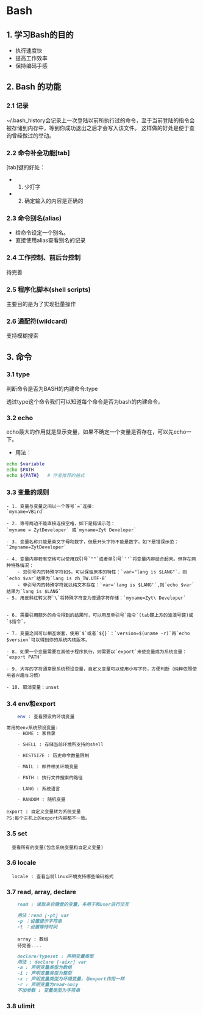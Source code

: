 # Bash

## 1. 学习Bash的目的

  -  执行速度快
  -  提高工作效率
  -  保持编码手感

  
## 2. Bash 的功能


### 2.1 记录
  ~/.bash_history会记录上一次登陆以前所执行过的命令，至于当前登陆的指令会被存储到内存中，等到你成功退出之后才会写入该文件。
  这样做的好处是便于查询曾经做过的举动。

### 2.2 命令补全功能[tab]
[tab]键的好处：
  - 1. 少打字
  - 2. 确定输入的内容是正确的


### 2.3 命令别名(alias)
- 给命令设定一个别名。
- 直接使用alias查看别名的记录

### 2.4 工作控制、前后台控制
待完善

### 2.5 程序化脚本(shell scripts)
主要目的是为了实现批量操作

### 2.6 通配符(wildcard)
支持模糊搜索



## 3. 命令

### 3.1 type
判断命令是否为BASH的内建命令:type

透过type这个命令我们可以知道每个命令是否为bash的内建命令。


### 3.2 echo
echo最大的作用就是显示变量，如果不确定一个变量是否存在，可以先echo一下。

  - 用法：
  ```bash
  echo $variable
  echo $PATH
  echo ${PATH}   # 作者推荐的格式

  ```


### 3.3 变量的规则
    - 1. 变量与变量之间以一个等号`=`连接:
    `myname=VBird`

    - 2. 等号两边不能直接连接空格，如下是错误示范：
    `myname = ZytDeveloper` 或`myname=Zyt Developer`

    - 3. 变量名称只能是英文字母和数字，但是开头字符不能是数字，如下是错误示范：
    `2myname=ZytDeveloper`

    - 4. 变量内容若有空格可以使用双引号`""`或者单引号`''`将变量内容结合起来。但存在两种特殊情况：
        - 双引号内的特殊字符如$，可以保留原本的特性：`var="lang is $LANG"`，则`echo $var`结果为`lang is zh_TW.UTF-8`
        - 单引号内的特殊字符就以纯文本存在：`var='lang is $LANG'`,则`echo $var`结果为`lang is $LANG`
    - 5. 用反斜杠转义符`\`将特殊字符变为普通字符存储：`myname=Zyt\ Developer`


    - 6. 需要引用额外的命令得到的结果时，可以用反单引号`指令`(tab键上方的波浪号键)或`$指令`。

    - 7. 变量之间可以相互嵌套，使用`$`或者`${}`：`version=$(uname -r)`再`echo $version`可以得到你的系统内核版本。

    - 8. 如果一个变量需要在其他子程序执行，则需要以`export`来使变量成为系统变量：`export PATH`

    - 9. 大写的字符通常是系统预设变量，自定义变量可以使用小写字符，方便判断（纯粹依照使用者兴趣与习惯）

    - 10. 取消变量：unset



### 3.4 env和export

```bash
    env : 查看预设的环境变量
```

```markdown
常用的env系统预设变量:
    - HOME : 家目录

    - SHELL : 存储当前环境所支持的shell

    - HISTSIZE : 历史命令数量限制

    - MAIL : 邮件相关环境变量

    - PATH : 执行文件搜索的路径

    - LANG : 系统语言

    - RANDOM : 随机变量  
```

```text
export : 自定义变量转为系统变量
PS:每个主机上的export内容都不一致。
```


 
### 3.5 set
```text
  查看所有的变量(包含系统变量和自定义变量)
```


### 3.6 locale
```text
  locale : 查看当前linux环境支持哪些编码格式
```

### 3.7 read, array, declare
```markdown
    read : 读取来自键盘的变量，多用于和user进行交互

    用法：read [-pt] var
    -p ：设置提示字符串
    -t ：设置等待时间
```

```text
    array : 数组
    待完善....
```
```markdown
    declare/typeset : 声明变量类型
    用法 : declare [-aixr] var
    -a : 声明变量类型为数组
    -i : 声明变量类型为整型
    -x : 声明变量类型为环境变量，与export作用一样
    -r : 声明变量为read-only
    不加参数 : 变量类型为字符串
```



### 3.8 ulimit




